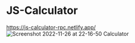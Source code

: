 # JS-Calculator
https://js-calculator-rpc.netlify.app/
![Screenshot 2022-11-26 at 22-16-50 Calculator](https://user-images.githubusercontent.com/106545681/204107473-e9fb508f-bfe0-445b-8d7b-3414c48c6658.png)
